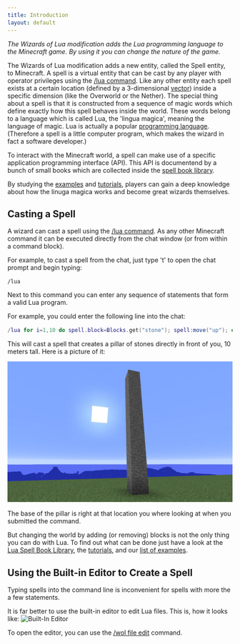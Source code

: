 ```yaml
---
title: Introduction
layout: default
---
```

*The Wizards of Lua modification adds the Lua programming language to the Minecraft game.
By using it you can change the nature of the game.*

The Wizards of Lua modification adds a new entity, called the Spell entity, to Minecraft.
A spell is a virtual entity that can be cast by any player with operator privileges using the
[/lua command](/versions/current/lua-command).
Like any other entity each spell exists at a certain location
(defined by a 3-dimensional [vector](/versions/current/modules/Vec3/)) inside a specific dimension
(like the Overworld or the Nether).
The special thing about a spell is that it is constructed from a sequence of magic words which
define exactly how this spell behaves inside the world.
These words belong to a language which is called Lua, the 'lingua magica', meaning the
language of magic.
Lua is actually a popular [programming language](https://www.lua.org).
(Therefore a spell is a little computer program, which makes the wizard in fact a software
developer.)

To interact with the Minecraft world, a spell can make use of a specific application
programming interface (API).
This API is documentend by a bunch of small books which are collected inside the
[spell book library](/versions/current/spellbooklibrary).

By studying the [examples](/examples.html) and [tutorials](/tutorials.html),
players can gain a deep knowledge about how the linuga magica works and become
great wizards themselves.

## Casting a Spell
A wizard can cast a spell using the [/lua command](/versions/current/lua-command).
As any other Minecraft command it can be executed directly from the chat
window (or from within a command block).

For example, to cast a spell from the chat, just type 't' to open the chat
prompt and begin typing:
```
/lua
```

Next to this command you can enter any sequence of statements that form
a valid Lua program.


For example, you could enter the following line into the chat:
```lua
/lua for i=1,10 do spell.block=Blocks.get("stone"); spell:move("up"); end
```
This will cast a spell that creates a pillar of stones directly in front of you,
10 meters tall. Here is a picture of it:

![Pillar of Stone](images/pillar-of-stone.jpg)

The base of the pillar is right at that location you where looking at when you
submitted the command.

But changing the world by adding (or removing) blocks is not the only thing
you can do with Lua.
To find out what can be done just have a look at the [Lua Spell Book Library](/versions/current/spellbooklibrary),
the [tutorials](/tutorials.html), and our [list of examples](/examples.html).

<a name="Editor" style="position:relative; top:-70px; display:block;"></a>
## Using the Built-in Editor to Create a Spell
Typing spells into the command line is inconvenient for spells with more the a few statements.

It is far better to use the built-in editor to edit Lua files. This is, how it looks like:
![Built-In Editor](/images/wol-file-editor.jpg)

To open the editor, you can use the [/wol file edit](/versions/current/wol-command#Personal-Files) command.
